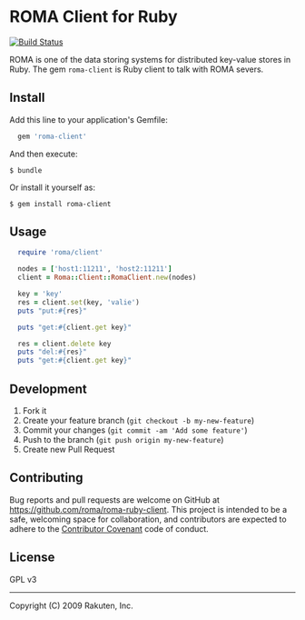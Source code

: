 # ROMA Client for Ruby

[![Build Status](https://travis-ci.org/roma/roma-ruby-client.svg?branch=master)](https://travis-ci.org/roma/roma-ruby-client)

ROMA is one of the data storing systems for distributed key-value stores in Ruby.
The gem `roma-client` is Ruby client to talk with ROMA severs.


## Install

Add this line to your application's Gemfile:

```ruby
  gem 'roma-client'
```

And then execute:

    $ bundle

Or install it yourself as:

    $ gem install roma-client


## Usage

```ruby
  require 'roma/client'

  nodes = ['host1:11211', 'host2:11211']
  client = Roma::Client::RomaClient.new(nodes)

  key = 'key'
  res = client.set(key, 'valie')
  puts "put:#{res}"

  puts "get:#{client.get key}"

  res = client.delete key
  puts "del:#{res}"
  puts "get:#{client.get key}"
```

## Development

  1. Fork it
  2. Create your feature branch (`git checkout -b my-new-feature`)
  3. Commit your changes (`git commit -am 'Add some feature'`)
  4. Push to the branch (`git push origin my-new-feature`)
  5. Create new Pull Request


## Contributing

Bug reports and pull requests are welcome on GitHub at https://github.com/roma/roma-ruby-client. This project is intended to be a safe, welcoming space for collaboration, and contributors are expected to adhere to the [Contributor Covenant](contributor-covenant.org) code of conduct.


## License

GPL v3

---
Copyright (C) 2009 Rakuten, Inc. 
